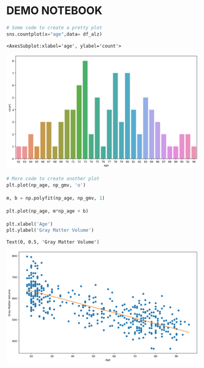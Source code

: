 # DEMO NOTEBOOK #


```python
# Some code to create a pretty plot
sns.countplot(x="age",data= df_alz)
```




    <AxesSubplot:xlabel='age', ylabel='count'>






![png](DEMO_files/DEMO_1_1.png)




```python
# More code to create another plot
plt.plot(np_age, np_gmv, 'o')

m, b = np.polyfit(np_age, np_gmv, 1)

plt.plot(np_age, m*np_age + b)

plt.xlabel('Age')
plt.ylabel('Gray Matter Volume')
```




    Text(0, 0.5, 'Gray Matter Volume')






![png](DEMO_files/DEMO_2_1.png)




```python

```
